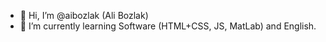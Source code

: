 - 👋 Hi, I’m @aibozlak (Ali Bozlak)
- 🌱 I’m currently learning Software (HTML+CSS, JS, MatLab) and English.



<!---
aibozlak/aibozlak is a ✨ special ✨ repository because its `README.md` (this file) appears on your GitHub profile.
You can click the Preview link to take a look at your changes.
--->

